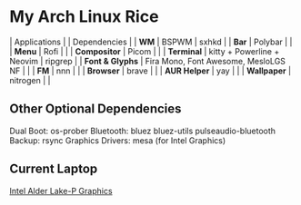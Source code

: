 # My Arch Linux Rice
| Applications | | Dependencies |
| **WM** | BSPWM | sxhkd |
| **Bar** | Polybar | |
| **Menu** | Rofi | |
| **Compositor** | Picom | |
| **Terminal** | kitty + Powerline + Neovim | ripgrep |
| **Font & Glyphs** | Fira Mono, Font Awesome, MesloLGS NF | |
| **FM** | nnn | |
| **Browser** | brave | |
| **AUR Helper** | yay | |
| **Wallpaper** | nitrogen | |

## Other Optional Dependencies
Dual Boot: os-prober
Bluetooth: bluez bluez-utils pulseaudio-bluetooth
Backup: rsync
Graphics Drivers: mesa (for Intel Graphics)

## Current Laptop
[Intel Alder Lake-P Graphics](wiki.archlinux.org/title/Intel_graphics)
